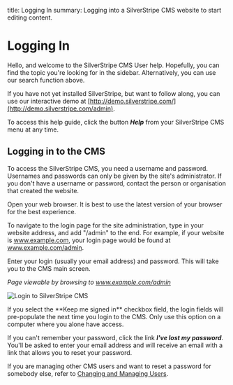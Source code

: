title: Logging In
summary: Logging into a SilverStripe CMS website to start editing content.

# Logging In

Hello, and welcome to the SilverStripe CMS User help. Hopefully, you can find the topic you're looking for in the sidebar. Alternatively, you can use our search function above.

If you have not yet installed SilverStripe, but want to follow along, you can use our interactive demo at [http://demo.silverstripe.com/](http://demo.silverstripe.com/admin).

To access this help guide, click the button ***Help*** from your SilverStripe CMS menu at any time.

## Logging in to the CMS

To access the SilverStripe CMS, you need a username and password. Usernames and passwords can only be given by the site's administrator. If you don't have a username or password, contact the person or organisation that created the website.

Open your web browser. It is best to use the latest version of your browser for the best experience.

To navigate to the login page for the site administration, type in your website address, and add "/admin" to the end. For example, if your website is www.example.com, your login page would be found at www.example.com/admin.

Enter your login (usually your email address) and password. This will take you to the CMS main screen.

*Page viewable by browsing to www.example.com/admin*

![Login to SilverStripe CMS](/_images/general-login.png)

<div class="note" markdown="1">
If you select the **Keep me signed in** checkbox field, the login fields will pre-populate the next time you login to the CMS. Only use this option on a computer where you alone have access.

If you can't remember your password, click the link ***I've lost my password***. You'll be asked to enter your email address and will receive an email with a link that allows you to reset your password.
</div>

If you are managing other CMS users and want to reset a password for somebody else, refer to [Changing and Managing Users](changing_and_managing_users/).
